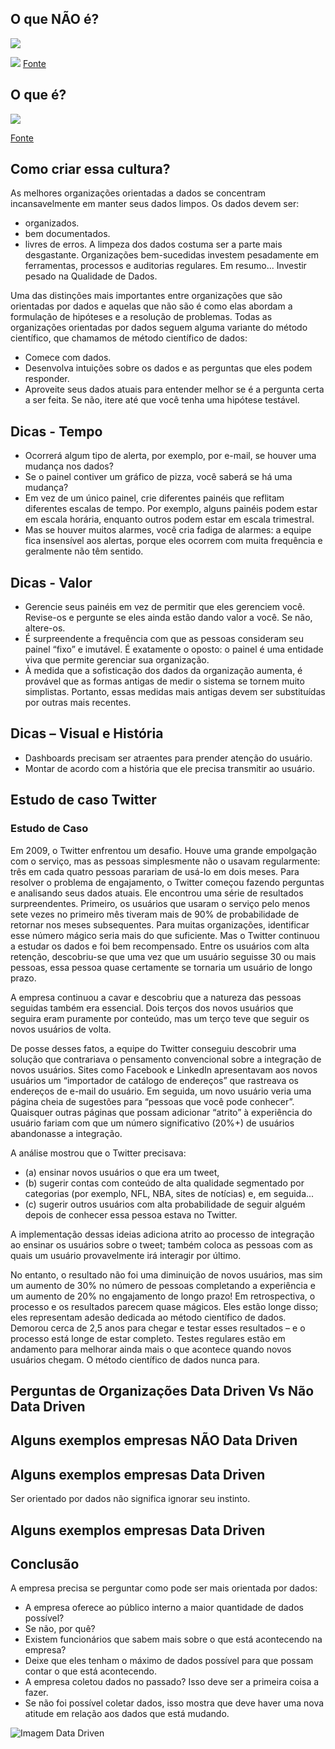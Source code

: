 ## O que NÃO é?

![](https://pbs.twimg.com/media/EF38BYMWwAA2BD7?format=jpg&name=small)

![](https://m.media-amazon.com/images/I/81j1ekdyfDL._SL1500_.jpg)
[Fonte](https://www.amazon.com.br/Como-Gigantes-Caem-Jim-Collins/dp/8535238824)

## O que é?

![](https://media.graphassets.com/resize=width:600,height:431/h8RNxzT7RkqbkDw8Uces)

[Fonte](https://www.slideshare.net/JemssJemss/buyer-persona-spring-digital-marketing-strategy-development-template)

## Como criar essa cultura?

As melhores organizações orientadas a dados se concentram incansavelmente em manter seus dados limpos. Os dados devem ser:
- organizados.
- bem documentados.
- livres de erros.
A limpeza dos dados costuma ser a parte mais desgastante. Organizações bem-sucedidas investem pesadamente em ferramentas, processos e auditorias regulares. Em resumo... Investir pesado na Qualidade de Dados.

Uma das distinções mais importantes entre organizações que são orientadas por dados e aquelas que não são é como elas abordam a formulação de hipóteses e a resolução de problemas. Todas as organizações orientadas por dados seguem alguma variante do método científico, que chamamos de método científico de dados:
- Comece com dados.
- Desenvolva intuições sobre os dados e as perguntas que eles podem responder.
- Aproveite seus dados atuais para entender melhor se é a pergunta certa a ser feita. Se não, itere até que você tenha uma hipótese testável.

## Dicas - Tempo

- Ocorrerá algum tipo de alerta, por exemplo, por e-mail, se houver uma mudança nos dados?
- Se o painel contiver um gráfico de pizza, você saberá se há uma mudança?
- Em vez de um único painel, crie diferentes painéis que reflitam diferentes escalas de tempo. Por exemplo, alguns painéis podem estar em escala horária, enquanto outros podem estar em escala trimestral.
- Mas se houver muitos alarmes, você cria fadiga de alarmes: a equipe fica insensível aos alertas, porque eles ocorrem com muita frequência e geralmente não têm sentido.

## Dicas - Valor

- Gerencie seus painéis em vez de permitir que eles gerenciem você. Revise-os e pergunte se eles ainda estão dando valor a você. Se não, altere-os.
- É surpreendente a frequência com que as pessoas consideram seu painel “fixo” e imutável. É exatamente o oposto: o painel é uma entidade viva que permite gerenciar sua organização.
- À medida que a sofisticação dos dados da organização aumenta, é provável que as formas antigas de medir o sistema se tornem muito simplistas. Portanto, essas medidas mais antigas devem ser substituídas por outras mais recentes.

## Dicas – Visual e História

- Dashboards precisam ser atraentes para prender atenção do usuário.
- Montar de acordo com a história que ele precisa transmitir ao usuário.

## Estudo de caso Twitter

### Estudo de Caso

Em 2009, o Twitter enfrentou um desafio. Houve uma grande empolgação com o serviço, mas as pessoas simplesmente não o usavam regularmente: três em cada quatro pessoas parariam de usá-lo em dois meses. Para resolver o problema de engajamento, o Twitter começou fazendo perguntas e analisando seus dados atuais. Ele encontrou uma série de resultados surpreendentes. Primeiro, os usuários que usaram o serviço pelo menos sete vezes no primeiro mês tiveram mais de 90% de probabilidade de retornar nos meses subsequentes. Para muitas organizações, identificar esse número mágico seria mais do que suficiente. Mas o Twitter continuou a estudar os dados e foi bem recompensado. Entre os usuários com alta retenção, descobriu-se que uma vez que um usuário seguisse 30 ou mais pessoas, essa pessoa quase certamente se tornaria um usuário de longo prazo.

A empresa continuou a cavar e descobriu que a natureza das pessoas seguidas também era essencial. Dois terços dos novos usuários que seguira eram puramente por conteúdo, mas um terço teve que seguir os novos usuários de volta.

De posse desses fatos, a equipe do Twitter conseguiu descobrir uma solução que contrariava o pensamento convencional sobre a integração de novos usuários. Sites como Facebook e LinkedIn apresentavam aos novos usuários um “importador de catálogo de endereços” que rastreava os endereços de e-mail do usuário. Em seguida, um novo usuário veria uma página cheia de sugestões para “pessoas que você pode conhecer”. Quaisquer outras páginas que possam adicionar “atrito” à experiência do usuário fariam com que um número significativo (20%+) de usuários abandonasse a integração.

A análise mostrou que o Twitter precisava:
- (a) ensinar novos usuários o que era um tweet,
- (b) sugerir contas com conteúdo de alta qualidade segmentado por categorias (por exemplo, NFL, NBA, sites de notícias) e, em seguida...
- (c) sugerir outros usuários com alta probabilidade de seguir alguém depois de conhecer essa pessoa estava no Twitter.

A implementação dessas ideias adiciona atrito ao processo de integração ao ensinar os usuários sobre o tweet; também coloca as pessoas com as quais um usuário provavelmente irá interagir por último.

No entanto, o resultado não foi uma diminuição de novos usuários, mas sim um aumento de 30% no número de pessoas completando a experiência e um aumento de 20% no engajamento de longo prazo! Em retrospectiva, o processo e os resultados parecem quase mágicos. Eles estão longe disso; eles representam adesão dedicada ao método científico de dados. Demorou cerca de 2,5 anos para chegar e testar esses resultados – e o processo está longe de estar completo. Testes regulares estão em andamento para melhorar ainda mais o que acontece quando novos usuários chegam. O método científico de dados nunca para.

## Perguntas de Organizações Data Driven Vs Não Data Driven

## Alguns exemplos empresas NÃO Data Driven

## Alguns exemplos empresas Data Driven

Ser orientado por dados não significa ignorar seu instinto.

## Alguns exemplos empresas Data Driven

## Conclusão

A empresa precisa se perguntar como pode ser mais orientada por dados:
- A empresa oferece ao público interno a maior quantidade de dados possível?
- Se não, por quê?
- Existem funcionários que sabem mais sobre o que está acontecendo na empresa?
- Deixe que eles tenham o máximo de dados possível para que possam contar o que está acontecendo.
- A empresa coletou dados no passado? Isso deve ser a primeira coisa a fazer.
- Se não foi possível coletar dados, isso mostra que deve haver uma nova atitude em relação aos dados que está mudando.

![Imagem Data Driven](imagem_url)
